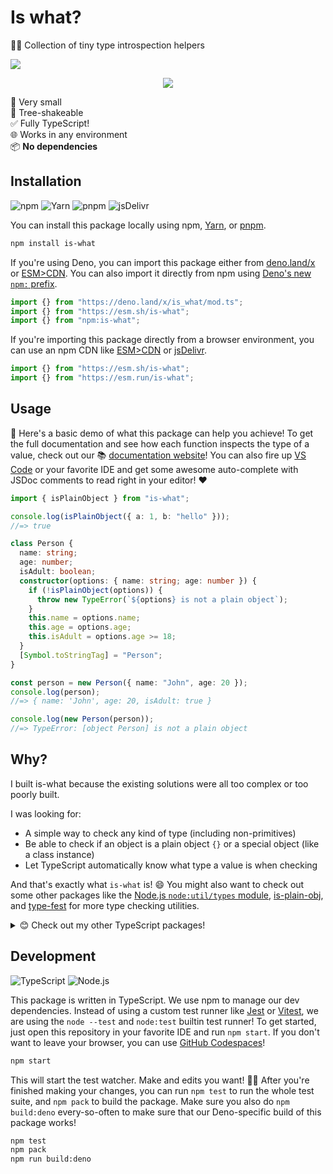 # Is what?

👨‍🔬 Collection of tiny type introspection helpers

[![](https://img.shields.io/npm/dw/is-what.svg)](https://www.npmjs.com/package/is-what)

<div align="center">

![](https://i.imgur.com/mRM7956.png)

</div>

🦐 Very small \
🌳 Tree-shakeable \
✅ Fully TypeScript! \
🌐 Works in any environment \
📦 **No dependencies**

## Installation

![npm](https://img.shields.io/static/v1?style=for-the-badge&message=npm&color=CB3837&logo=npm&logoColor=FFFFFF&label=)
![Yarn](https://img.shields.io/static/v1?style=for-the-badge&message=Yarn&color=2C8EBB&logo=Yarn&logoColor=FFFFFF&label=)
![pnpm](https://img.shields.io/static/v1?style=for-the-badge&message=pnpm&color=222222&logo=pnpm&logoColor=F69220&label=)
![jsDelivr](https://img.shields.io/static/v1?style=for-the-badge&message=jsDelivr&color=E84D3D&logo=jsDelivr&logoColor=FFFFFF&label=)

You can install this package locally using npm, [Yarn], or [pnpm].

```sh
npm install is-what
```

If you're using Deno, you can import this package either from [deno.land/x] or
[ESM>CDN]. You can also import it directly from npm using [Deno's new `npm:`
prefix].

```ts
import {} from "https://deno.land/x/is_what/mod.ts";
import {} from "https://esm.sh/is-what";
import {} from "npm:is-what";
```

If you're importing this package directly from a browser environment, you can
use an npm CDN like [ESM>CDN] or [jsDelivr].

```js
import {} from "https://esm.sh/is-what";
import {} from "https://esm.run/is-what";
```

## Usage

🚀 Here's a basic demo of what this package can help you achieve! To get the
full documentation and see how each function inspects the type of a value, check
out our 📚 [documentation website]! You can also fire up [VS Code] or your
favorite IDE and get some awesome auto-complete with JSDoc comments to read
right in your editor! ❤️

```ts
import { isPlainObject } from "is-what";

console.log(isPlainObject({ a: 1, b: "hello" }));
//=> true

class Person {
  name: string;
  age: number;
  isAdult: boolean;
  constructor(options: { name: string; age: number }) {
    if (!isPlainObject(options)) {
      throw new TypeError(`${options} is not a plain object`);
    }
    this.name = options.name;
    this.age = options.age;
    this.isAdult = options.age >= 18;
  }
  [Symbol.toStringTag] = "Person";
}

const person = new Person({ name: "John", age: 20 });
console.log(person);
//=> { name: 'John', age: 20, isAdult: true }

console.log(new Person(person));
//=> TypeError: [object Person] is not a plain object
```

## Why?

I built is-what because the existing solutions were all too complex or too
poorly built.

I was looking for:

- A simple way to check any kind of type (including non-primitives)
- Be able to check if an object is a plain object `{}` or a special object (like
  a class instance)
- Let TypeScript automatically know what type a value is when checking

And that's exactly what `is-what` is! 😄 You might also want to check out some
other packages like the [Node.js `node:util/types` module], [is-plain-obj], and
[type-fest] for more type checking utilities.

<details><summary>😊 Check out my other TypeScript packages!</summary>

- [is-what 🙉](https://github.com/mesqueeb/is-what)
- [is-where 🙈](https://github.com/mesqueeb/is-where)
- [merge-anything 🥡](https://github.com/mesqueeb/merge-anything)
- [check-anything 👁](https://github.com/mesqueeb/check-anything)
- [remove-anything ✂️](https://github.com/mesqueeb/remove-anything)
- [getorset-anything 🐊](https://github.com/mesqueeb/getorset-anything)
- [map-anything 🗺](https://github.com/mesqueeb/map-anything)
- [filter-anything ⚔️](https://github.com/mesqueeb/filter-anything)
- [copy-anything 🎭](https://github.com/mesqueeb/copy-anything)
- [case-anything 🐫](https://github.com/mesqueeb/case-anything)
- [flatten-anything 🏏](https://github.com/mesqueeb/flatten-anything)
- [nestify-anything 🧅](https://github.com/mesqueeb/nestify-anything)

</details>

## Development

![TypeScript](https://img.shields.io/static/v1?style=for-the-badge&message=TypeScript&color=3178C6&logo=TypeScript&logoColor=FFFFFF&label=)
![Node.js](https://img.shields.io/static/v1?style=for-the-badge&message=Node.js&color=339933&logo=Node.js&logoColor=FFFFFF&label=)

This package is written in TypeScript. We use npm to manage our dev
dependencies. Instead of using a custom test runner like [Jest] or [Vitest], we
are using the `node --test` and `node:test` builtin test runner! To get started,
just open this repository in your favorite IDE and run `npm start`. If you don't
want to leave your browser, you can use [GitHub Codespaces]!

```sh
npm start
```

This will start the test watcher. Make and edits you want! 👩‍💻 After you're
finished making your changes, you can run `npm test` to run the whole test
suite, and `npm pack` to build the package. Make sure you also do
`npm build:deno` every-so-often to make sure that our Deno-specific build of
this package works!

```sh
npm test
npm pack
npm run build:deno
```

<!-- prettier-ignore-start -->
[GitHub Codespaces]: https://github.com/features/codespaces
[Jest]: https://jestjs.io/
[Vitest]: https://vitest.dev/
[Node.js `node:util/types` module]: https://nodejs.org/api/util.html#util_util_types
[is-plain-obj]: https://www.npmjs.com/package/is-plain-obj
[type-fest]: https://www.npmjs.com/package/type-fest
[documentation website]: https://mesqueeb.github.io/is-what/
[VS Code]: https://code.visualstudio.com/
[deno.land/x]: https://deno.land/x/is_what
[ESM>CDN]: https://esm.sh/is-what
[Deno's new `npm:` prefix]: https://deno.com/manual@v1.34.1/node/npm_specifiers
[Yarn]: https://yarnpkg.com/
[pnpm]: https://pnpm.io/
[jsDelivr]: https://www.jsdelivr.com/esm
<!-- prettier-ignore-end -->
